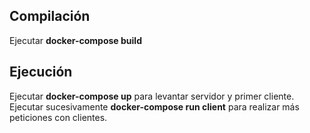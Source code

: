 ## Compilación
Ejecutar **docker-compose build**

## Ejecución
Ejecutar **docker-compose up** para levantar servidor y primer cliente.
Ejecutar sucesivamente **docker-compose run client** para realizar más peticiones con clientes.

